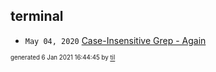## terminal


* <code>May 04, 2020</code> [Case-Insensitive Grep - Again](2020-05-04T11-44-37-case-insensitive-grep---again.md)

<sup><sub>generated 6 Jan 2021 16:44:45 by <a href='https://github.com/senorprogrammer/til'>til</a></sub></sup>
